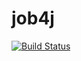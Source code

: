 # job4j
[![Build Status](https://app.travis-ci.com/dmitryjob4j/job4j_elementary.svg?branch=master)](https://app.travis-ci.com/dmitryjob4j/job4j_elementary)